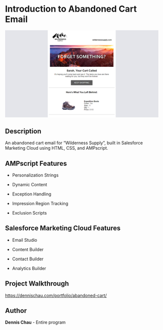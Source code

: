 # Introduction to Abandoned Cart Email

[![](https://github.com/d7chau/abandoned-cart-email/blob/main/Images/Email%20Images/thumbnail.png)](https://dennischau.com/portfolio/abandoned-cart/)

## Description

An abandoned cart email for “Wilderness Supply”, built in Salesforce Marketing Cloud using HTML, CSS, and AMPscript.

## AMPscript Features

* Personalization Strings

* Dynamic Content

* Exception Handling

* Impression Region Tracking

* Exclusion Scripts

## Salesforce Marketing Cloud Features

* Email Studio

* Content Builder

* Contact Builder

* Analytics Builder

## Project Walkthrough

https://dennischau.com/portfolio/abandoned-cart/

## Author

**Dennis Chau** - Entire program
